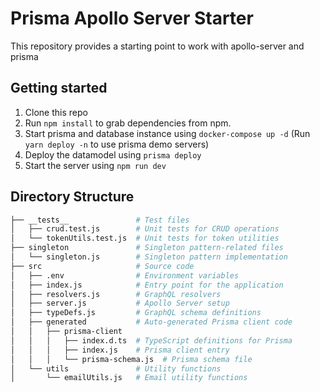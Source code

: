 # Prisma Apollo Server Starter

This repository provides a starting point to work with apollo-server and prisma


## Getting started

1. Clone this repo
2. Run `npm install` to grab dependencies from npm.
3. Start prisma and database instance using `docker-compose up -d` (Run `yarn deploy -n` to use prisma demo servers)
4. Deploy the datamodel using `prisma deploy`
5. Start the server using `npm run dev`

## Directory Structure

```bash
├── __tests__               # Test files
│   ├── crud.test.js        # Unit tests for CRUD operations
│   └── tokenUtils.test.js  # Unit tests for token utilities
├── singleton               # Singleton pattern-related files
│   └── singleton.js        # Singleton pattern implementation
├── src                     # Source code
│   ├── .env                # Environment variables
│   ├── index.js            # Entry point for the application
│   ├── resolvers.js        # GraphQL resolvers
│   ├── server.js           # Apollo Server setup
│   ├── typeDefs.js         # GraphQL schema definitions
│   ├── generated           # Auto-generated Prisma client code
│   │   ├── prisma-client
│   │   │   ├── index.d.ts  # TypeScript definitions for Prisma
│   │   │   ├── index.js    # Prisma client entry
│   │   │   └── prisma-schema.js  # Prisma schema file
│   └── utils               # Utility functions
│       └── emailUtils.js   # Email utility functions


```


